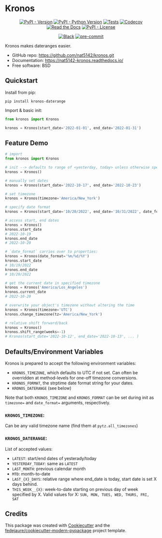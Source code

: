 
# Kronos


<div align="center">

[![PyPI - Version](https://img.shields.io/pypi/v/kronos-daterange.svg)](https://pypi.python.org/pypi/kronos-daterange)
[![PyPI - Python Version](https://img.shields.io/pypi/pyversions/kronos-daterange.svg)](https://pypi.python.org/pypi/kronos-daterange)
[![Tests](https://github.com/nat5142/kronos/workflows/tests/badge.svg)](https://github.com/nat5142/kronos/actions?workflow=tests)
[![Codecov](https://codecov.io/gh/nat5142/kronos/branch/main/graph/badge.svg)](https://codecov.io/gh/nat5142/kronos)
[![Read the Docs](https://readthedocs.org/projects/nat5142-kronos/badge/)](https://kronos.readthedocs.io/)
[![PyPI - License](https://img.shields.io/pypi/l/kronos-daterange.svg)](https://pypi.python.org/pypi/kronos-daterange)

[![Black](https://img.shields.io/badge/code%20style-black-000000.svg)](https://github.com/psf/black)
[![pre-commit](https://img.shields.io/badge/pre--commit-enabled-brightgreen?logo=pre-commit&logoColor=white)](https://github.com/pre-commit/pre-commit)


</div>


Kronos makes dateranges easier.


* GitHub repo: <https://github.com/nat5142/kronos.git>
* Documentation: <https://nat5142-kronos.readthedocs.io/>
* Free software: BSD


## Quickstart

Install from pip:

```shell
pip install kronos-daterange
```

Import & basic init:
```python
from kronos import Kronos

kronos = Kronos(start_date='2022-01-01', end_date='2022-01-31')
```


## Feature Demo

```python
# import
from kronos import Kronos

# init --> defaults to range of <yesterday, today> unless otherwise specified by `KRONOS_DATERANGE` environment variable
kronos = Kronos()

# manually set dates
kronos = Kronos(start_date='2022-10-17', end_date='2022-10-23')

# set timezone
kronos = Kronos(timezone='America/New_York') 

# specify date format
kronos = Kronos(start_date='10/20/2022', end_date='10/31/2022', date_format='%m/%d/%Y')

# access start, end dates
kronos = Kronos()
kronos.start_date
# 2022-10-19
kronos.end_date
# 2022-10-20

# `date_format` carries over to properties:
kronos = Kronos(date_format='%m/%d/%Y')
kronos.start_date
# 10/19/2022
kronos.end_date
# 10/20/2022

# get the current date in specified timezone
kronos = Kronos('America/Los_Angeles')
kronos.current_date
# 2022-10-20

# overwrite your object's timezone without altering the time
kronos = Kronos(timezone='UTC')
kronos.change_timezone(tz='America/New_York')

# relative shift forward/back
kronos = Kronos()
kronos.shift_range(weeks=-1)
# Kronos(start_date='2022-10-12', end_date='2022-10-13', ... )
```

## Defaults/Environment Variables

Kronos is prepared to accept the following environment variables:

- `KRONOS_TIMEZONE`, which defaults to UTC if not set. Can often be overridden at method-levels for one-off timezone conversions.
- `KRONOS_FORMAT`, the strptime date format string for your dates.
- `KRONOS_DATERANGE` (see below)

Note that both `KRONOS_TIMEZONE` and `KRONOS_FORMAT` can be set during init as `timezone=` and `date_format=` arguments, respectively.

### `KRONOS_TIMEZONE`:

Can be any valid timezone name (find them at `pytz.all_timezones`)

### `KRONOS_DATERANGE`:

List of accepted values:

- `LATEST`: start/end dates of yesterady/today
- `YESTERDAY_TODAY`: same as `LATEST`
- `LAST_MONTH`: previous calendar month
- `MTD`: month-to-date
- `LAST_{X}_DAYS`: relative range where end_date is today, start date is set X days behind.
- `THIS_WEEK__{X}`: week-to-date starting on previous day of week specified by X. Valid values for X: `SUN, MON, TUES, WED, THURS, FRI, SAT`

## Credits

This package was created with [Cookiecutter][cookiecutter] and the [fedejaure/cookiecutter-modern-pypackage][cookiecutter-modern-pypackage] project template.

[cookiecutter]: https://github.com/cookiecutter/cookiecutter
[cookiecutter-modern-pypackage]: https://github.com/fedejaure/cookiecutter-modern-pypackage
